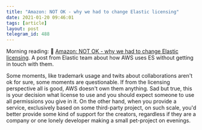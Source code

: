 ```yaml
---
title: "Amazon: NOT OK - why we had to change Elastic licensing"
date: 2021-01-20 09:46:01
tags: [article]
layout: post
telegram_id: 488
---
```


Morning reading:
📄 [Amazon: NOT OK - why we had to change Elastic licensing](https://www.elastic.co/blog/why-license-change-AWS). A post from Elastic team about how AWS uses ES without getting in touch with them.

Some moments, like trademark usage and twits about collaborations aren't ok for sure, some moments are questionable. If from the licensing perspective all is good, AWS doesn't own them anything. Sad but true, this is your decision what license to use and you should expect someone to use all permissions you give in it. On the other hand, when you provide a service, exclusively based on some third-party project, on such scale, you'd better provide some kind of support for the creators, regardless if they are a company or one lonely developer making a small pet-project on evenings.
